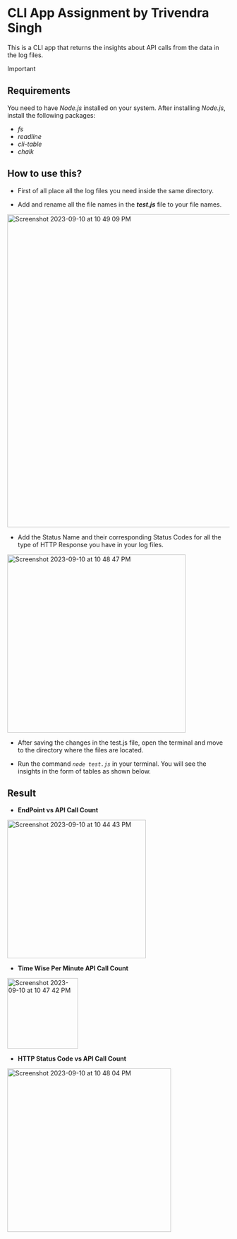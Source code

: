 # CLI App Assignment by Trivendra Singh


This is a CLI app that returns the insights about API calls from the data in the log files.


> [!IMPORTANT]
> ## Requirements
> You need to have _Node.js_ installed on your system.
> After installing _Node.js_, install the following packages:
> - _fs_
> - _readline_
> - _cli-table_
> - _chalk_


## How to use this?
- First of all place all the log files you need inside the same directory.

- Add and rename all the file names in the _**test.js**_ file to your file names.
  
<img width="710" alt="Screenshot 2023-09-10 at 10 49 09 PM" src="https://github.com/trivendra5643/cli-app/assets/54612254/de51ed67-eede-4dac-b59e-d50922a53120">

- Add the Status Name and their corresponding Status Codes for all the type of HTTP Response you have in your log files.
  
<img width="404" alt="Screenshot 2023-09-10 at 10 48 47 PM" src="https://github.com/trivendra5643/cli-app/assets/54612254/4fc8985f-e374-4cfc-968a-8a5e72f03f17">

- After saving the changes in the test.js file, open the terminal and move to the directory where the files are located.

- Run the command _```node test.js```_ in your terminal. You will see the insights in the form of tables as shown below.


## Result
- **EndPoint vs API Call Count**
<img width="314" alt="Screenshot 2023-09-10 at 10 44 43 PM" src="https://github.com/trivendra5643/cli-app/assets/54612254/bd25628a-39e4-4a87-ab3f-73276a890332">

- **Time Wise Per Minute API Call Count**
<img width="160" alt="Screenshot 2023-09-10 at 10 47 42 PM" src="https://github.com/trivendra5643/cli-app/assets/54612254/0dbece66-8f3c-4719-bb7c-9dfe47d39c81">

- **HTTP Status Code vs API Call Count**
<img width="371" alt="Screenshot 2023-09-10 at 10 48 04 PM" src="https://github.com/trivendra5643/cli-app/assets/54612254/dfc9db65-5f01-4863-a348-7ba752b0cbca">
